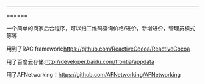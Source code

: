 ------
======

一个简单的商家后台程序，可以扫二维码查询价格/进价，新增进价，管理员模式等等

用到了RAC framework:https://github.com/ReactiveCocoa/ReactiveCocoa

用了百度云存储:http://developer.baidu.com/frontia/appdata

用了AFNetworking：https://github.com/AFNetworking/AFNetworking

